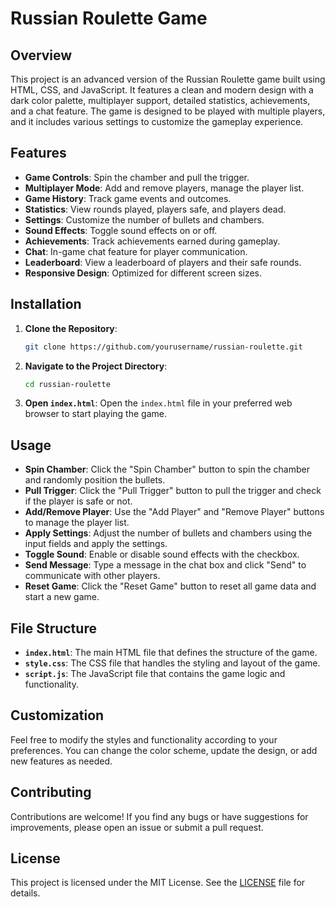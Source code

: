# Russian Roulette Game

## Overview

This project is an advanced version of the Russian Roulette game built using HTML, CSS, and JavaScript. It features a clean and modern design with a dark color palette, multiplayer support, detailed statistics, achievements, and a chat feature. The game is designed to be played with multiple players, and it includes various settings to customize the gameplay experience.

## Features

- **Game Controls**: Spin the chamber and pull the trigger.
- **Multiplayer Mode**: Add and remove players, manage the player list.
- **Game History**: Track game events and outcomes.
- **Statistics**: View rounds played, players safe, and players dead.
- **Settings**: Customize the number of bullets and chambers.
- **Sound Effects**: Toggle sound effects on or off.
- **Achievements**: Track achievements earned during gameplay.
- **Chat**: In-game chat feature for player communication.
- **Leaderboard**: View a leaderboard of players and their safe rounds.
- **Responsive Design**: Optimized for different screen sizes.

## Installation

1. **Clone the Repository**:
   ```bash
   git clone https://github.com/yourusername/russian-roulette.git
   ```

2. **Navigate to the Project Directory**:
   ```bash
   cd russian-roulette
   ```

3. **Open `index.html`**:
   Open the `index.html` file in your preferred web browser to start playing the game.

## Usage

- **Spin Chamber**: Click the "Spin Chamber" button to spin the chamber and randomly position the bullets.
- **Pull Trigger**: Click the "Pull Trigger" button to pull the trigger and check if the player is safe or not.
- **Add/Remove Player**: Use the "Add Player" and "Remove Player" buttons to manage the player list.
- **Apply Settings**: Adjust the number of bullets and chambers using the input fields and apply the settings.
- **Toggle Sound**: Enable or disable sound effects with the checkbox.
- **Send Message**: Type a message in the chat box and click "Send" to communicate with other players.
- **Reset Game**: Click the "Reset Game" button to reset all game data and start a new game.

## File Structure

- **`index.html`**: The main HTML file that defines the structure of the game.
- **`style.css`**: The CSS file that handles the styling and layout of the game.
- **`script.js`**: The JavaScript file that contains the game logic and functionality.

## Customization

Feel free to modify the styles and functionality according to your preferences. You can change the color scheme, update the design, or add new features as needed.

## Contributing

Contributions are welcome! If you find any bugs or have suggestions for improvements, please open an issue or submit a pull request.

## License

This project is licensed under the MIT License. See the [LICENSE](LICENSE) file for details.
